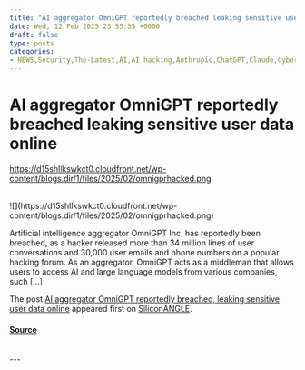 ```yaml
---
title: "AI aggregator OmniGPT reportedly breached leaking sensitive user data online"
date: Wed, 12 Feb 2025 23:55:35 +0000
draft: false
type: posts
categories: 
- NEWS,Security,The-Latest,AI,AI hacking,Anthropic,ChatGPT,Claude,Cyber,cybersecurity,Gemini,google,OmniGPT,OpenAI,security
---
```

# AI aggregator OmniGPT reportedly breached leaking sensitive user data online
https://d15shllkswkct0.cloudfront.net/wp-content/blogs.dir/1/files/2025/02/omnigprhacked.png
<br/>

<br/>
![](https://d15shllkswkct0.cloudfront.net/wp-content/blogs.dir/1/files/2025/02/omnigprhacked.png)

Artificial intelligence aggregator OmniGPT Inc. has reportedly been breached, as a hacker released more than 34 million lines of user conversations and 30,000 user emails and phone numbers on a popular hacking forum. As an aggregator, OmniGPT acts as a middleman that allows users to access AI and large language models from various companies, such \[…\]

The post [AI aggregator OmniGPT reportedly breached, leaking sensitive user data online](https://siliconangle.com/2025/02/12/ai-aggregator-omnigpt-reportedly-breached-sensitive-user-data-leaked-online/) appeared first on [SiliconANGLE](https://siliconangle.com).

#### [Source](https://siliconangle.com/2025/02/12/ai-aggregator-omnigpt-reportedly-breached-sensitive-user-data-leaked-online/)

<br/>
---
